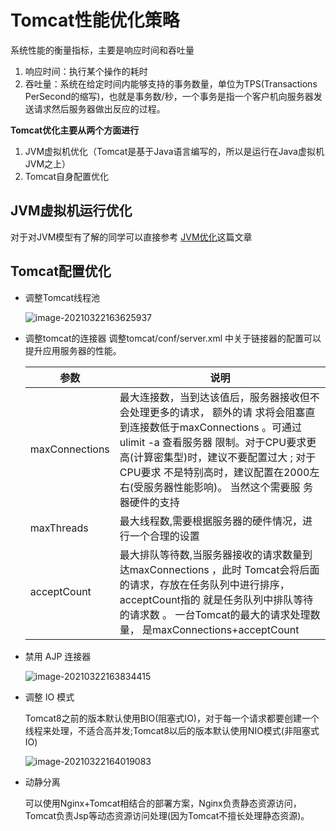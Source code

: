 # Tomcat性能优化策略

系统性能的衡量指标，主要是响应时间和吞吐量

1. 响应时间：执行某个操作的耗时
2. 吞吐量：系统在给定时间内能够支持的事务数量，单位为TPS(Transactions PerSecond的缩写)，也就是事务数/秒，一个事务是指一个客户机向服务器发送请求然后服务器做出反应的过程。



**Tomcat优化主要从两个方面进行**

1. JVM虚拟机优化（Tomcat是基于Java语言编写的，所以是运行在Java虚拟机JVM之上）
2. Tomcat自身配置优化



## JVM虚拟机运行优化

对于对JVM模型有了解的同学可以直接参考 [JVM优化](../jvm/JVM优化.md)这篇文章

## Tomcat配置优化

* 调整Tomcat线程池

  ![image-20210322163625937](https://elgchat-oss.oss-accelerate.aliyuncs.com/elgchat/2021_03_22/image-20210322163625937.png)

* 调整tomcat的连接器
   调整tomcat/conf/server.xml 中关于链接器的配置可以提升应用服务器的性能。

  | 参数           | 说明                                                         |
  | -------------- | ------------------------------------------------------------ |
  | maxConnections | 最大连接数，当到达该值后，服务器接收但不会处理更多的请求， 额外的请 求将会阻塞直到连接数低于maxConnections 。可通过ulimit -a 查看服务器 限制。对于CPU要求更高(计算密集型)时，建议不要配置过大 ; 对于CPU要求 不是特别高时，建议配置在2000左右(受服务器性能影响)。 当然这个需要服 务器硬件的支持 |
  | maxThreads     | 最大线程数,需要根据服务器的硬件情况，进行一个合理的设置      |
  | acceptCount    | 最大排队等待数,当服务器接收的请求数量到达maxConnections ，此时 Tomcat会将后面的请求，存放在任务队列中进行排序， acceptCount指的 就是任务队列中排队等待的请求数 。 一台Tomcat的最大的请求处理数量， 是maxConnections+acceptCount |

* 禁用 AJP 连接器

  ![image-20210322163834415](https://elgchat-oss.oss-accelerate.aliyuncs.com/elgchat/2021_03_22/image-20210322163834415.png)

* 调整 IO 模式

  Tomcat8之前的版本默认使用BIO(阻塞式IO)，对于每一个请求都要创建一个线程来处理，不适合高并发;Tomcat8以后的版本默认使用NIO模式(非阻塞式IO)

  ![image-20210322164019083](https://elgchat-oss.oss-accelerate.aliyuncs.com/elgchat/2021_03_22/image-20210322164019083.png)

* 动静分离

  可以使用Nginx+Tomcat相结合的部署方案，Nginx负责静态资源访问，Tomcat负责Jsp等动态资源访问处理(因为Tomcat不擅⻓处理静态资源)。